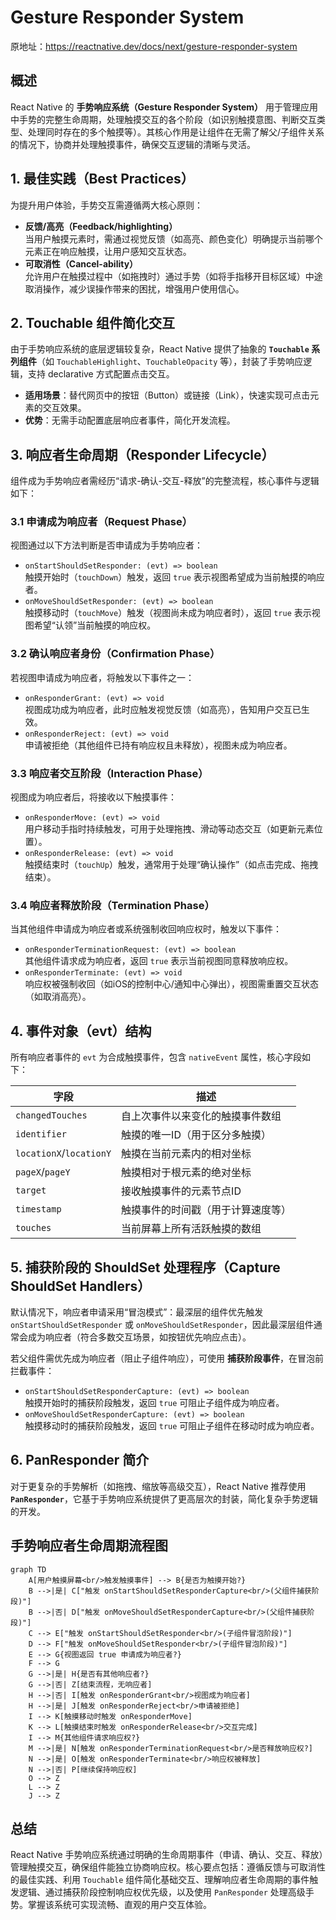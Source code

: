 # Gesture Responder System

原地址：<https://reactnative.dev/docs/next/gesture-responder-system>

## 概述

React Native 的 **手势响应系统（Gesture Responder System）** 用于管理应用中手势的完整生命周期，处理触摸交互的各个阶段（如识别触摸意图、判断交互类型、处理同时存在的多个触摸等）。其核心作用是让组件在无需了解父/子组件关系的情况下，协商并处理触摸事件，确保交互逻辑的清晰与灵活。

## 1. 最佳实践（Best Practices）

为提升用户体验，手势交互需遵循两大核心原则：

- **反馈/高亮（Feedback/highlighting）**  
  当用户触摸元素时，需通过视觉反馈（如高亮、颜色变化）明确提示当前哪个元素正在响应触摸，让用户感知交互状态。
- **可取消性（Cancel-ability）**  
  允许用户在触摸过程中（如拖拽时）通过手势（如将手指移开目标区域）中途取消操作，减少误操作带来的困扰，增强用户使用信心。

## 2. Touchable 组件简化交互

由于手势响应系统的底层逻辑较复杂，React Native 提供了抽象的 **`Touchable` 系列组件**（如 `TouchableHighlight`、`TouchableOpacity` 等），封装了手势响应逻辑，支持 declarative 方式配置点击交互。  

- **适用场景**：替代网页中的按钮（Button）或链接（Link），快速实现可点击元素的交互效果。  
- **优势**：无需手动配置底层响应者事件，简化开发流程。

## 3. 响应者生命周期（Responder Lifecycle）

组件成为手势响应者需经历“请求-确认-交互-释放”的完整流程，核心事件与逻辑如下：

### 3.1 申请成为响应者（Request Phase）

视图通过以下方法判断是否申请成为手势响应者：

- `onStartShouldSetResponder: (evt) => boolean`  
  触摸开始时（`touchDown`）触发，返回 `true` 表示视图希望成为当前触摸的响应者。
- `onMoveShouldSetResponder: (evt) => boolean`  
  触摸移动时（`touchMove`）触发（视图尚未成为响应者时），返回 `true` 表示视图希望“认领”当前触摸的响应权。

### 3.2 确认响应者身份（Confirmation Phase）

若视图申请成为响应者，将触发以下事件之一：

- `onResponderGrant: (evt) => void`  
  视图成功成为响应者，此时应触发视觉反馈（如高亮），告知用户交互已生效。
- `onResponderReject: (evt) => void`  
  申请被拒绝（其他组件已持有响应权且未释放），视图未成为响应者。

### 3.3 响应者交互阶段（Interaction Phase）

视图成为响应者后，将接收以下触摸事件：

- `onResponderMove: (evt) => void`  
  用户移动手指时持续触发，可用于处理拖拽、滑动等动态交互（如更新元素位置）。
- `onResponderRelease: (evt) => void`  
  触摸结束时（`touchUp`）触发，通常用于处理“确认操作”（如点击完成、拖拽结束）。

### 3.4 响应者释放阶段（Termination Phase）

当其他组件申请成为响应者或系统强制收回响应权时，触发以下事件：

- `onResponderTerminationRequest: (evt) => boolean`  
  其他组件请求成为响应者，返回 `true` 表示当前视图同意释放响应权。
- `onResponderTerminate: (evt) => void`  
  响应权被强制收回（如iOS的控制中心/通知中心弹出），视图需重置交互状态（如取消高亮）。

## 4. 事件对象（evt）结构

所有响应者事件的 `evt` 为合成触摸事件，包含 `nativeEvent` 属性，核心字段如下：

| 字段              | 描述                                  |
|-------------------|---------------------------------------|
| `changedTouches`  | 自上次事件以来变化的触摸事件数组      |
| `identifier`      | 触摸的唯一ID（用于区分多触摸）        |
| `locationX`/`locationY` | 触摸在当前元素内的相对坐标          |
| `pageX`/`pageY`   | 触摸相对于根元素的绝对坐标            |
| `target`          | 接收触摸事件的元素节点ID              |
| `timestamp`       | 触摸事件的时间戳（用于计算速度等）    |
| `touches`         | 当前屏幕上所有活跃触摸的数组          |

## 5. 捕获阶段的 ShouldSet 处理程序（Capture ShouldSet Handlers）

默认情况下，响应者申请采用“冒泡模式”：最深层的组件优先触发 `onStartShouldSetResponder` 或 `onMoveShouldSetResponder`，因此最深层组件通常会成为响应者（符合多数交互场景，如按钮优先响应点击）。  

若父组件需优先成为响应者（阻止子组件响应），可使用 **捕获阶段事件**，在冒泡前拦截事件：

- `onStartShouldSetResponderCapture: (evt) => boolean`  
  触摸开始时的捕获阶段触发，返回 `true` 可阻止子组件成为响应者。
- `onMoveShouldSetResponderCapture: (evt) => boolean`  
  触摸移动时的捕获阶段触发，返回 `true` 可阻止子组件在移动时成为响应者。  

## 6. PanResponder 简介

对于更复杂的手势解析（如拖拽、缩放等高级交互），React Native 推荐使用 **`PanResponder`**，它基于手势响应系统提供了更高层次的封装，简化复杂手势逻辑的开发。

## 手势响应者生命周期流程图

```mermaid
graph TD
    A[用户触摸屏幕<br/>触发触摸事件] --> B{是否为触摸开始?}
    B -->|是| C["触发 onStartShouldSetResponderCapture<br/>(父组件捕获阶段)"]
    B -->|否| D["触发 onMoveShouldSetResponderCapture<br/>(父组件捕获阶段)"]
    C --> E["触发 onStartShouldSetResponder<br/>(子组件冒泡阶段)"]
    D --> F["触发 onMoveShouldSetResponder<br/>(子组件冒泡阶段)"]
    E --> G{视图返回 true 申请成为响应者?}
    F --> G
    G -->|是| H{是否有其他响应者?}
    G -->|否| Z[结束流程，无响应者]
    H -->|否| I[触发 onResponderGrant<br/>视图成为响应者]
    H -->|是| J[触发 onResponderReject<br/>申请被拒绝]
    I --> K[触摸移动时触发 onResponderMove]
    K --> L[触摸结束时触发 onResponderRelease<br/>交互完成]
    I --> M{其他组件请求响应权?}
    M -->|是| N[触发 onResponderTerminationRequest<br/>是否释放响应权?]
    N -->|是| O[触发 onResponderTerminate<br/>响应权被释放]
    N -->|否| P[继续保持响应权]
    O --> Z
    L --> Z
    J --> Z
```

## 总结

React Native 手势响应系统通过明确的生命周期事件（申请、确认、交互、释放）管理触摸交互，确保组件能独立协商响应权。核心要点包括：遵循反馈与可取消性的最佳实践、利用 `Touchable` 组件简化基础交互、理解响应者生命周期的事件触发逻辑、通过捕获阶段控制响应权优先级，以及使用 `PanResponder` 处理高级手势。掌握该系统可实现流畅、直观的用户交互体验。
